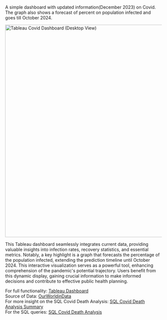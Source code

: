 A simple dashboard with updated information(December 2023) on Covid. The graph also shows a forecast of percent on population infected and goes till October 2024.

<img width="683" alt="Tableau Covid Dashboard (Desktop View)" src="https://github.com/Oye4short/PortfolioProjects/assets/134823831/8e1edbb6-b70e-41e9-9583-795b023cded0">





This Tableau dashboard seamlessly integrates current data, providing valuable insights into infection rates, recovery statistics, and essential metrics. Notably, a key highlight is a graph that forecasts the percentage of the population infected, extending the prediction timeline until October 2024. This interactive visualization serves as a powerful tool, enhancing comprehension of the pandemic's potential trajectory. Users benefit from this dynamic display, gaining crucial information to make informed decisions and contribute to effective public health planning.


For full functionality: [Tableau Dashboard](https://public.tableau.com/app/profile/oyewole.ogunbamise/viz/CovidDashboardbytheNumbers/CovidDashboardbytheNumbers)<br>
Source of Data: [OurWorldinData](https://ourworldindata.org/covid-deaths)<br>
For more insight on the SQL Covid Death Analysis: [SQL Covid Death Analysis Summary](https://github.com/Oye4short/Covid_Death_Analysis_Tableau-SQL/blob/main/SQL%20Covid%20Death%20Analysis%20Summary.md)<br>
For the SQL queries: [SQL Covid Death Analysis](https://github.com/Oye4short/Covid_Death_Analysis_Tableau-SQL/blob/main/SQL%20Covid%20Death%20Analysis.sql)




